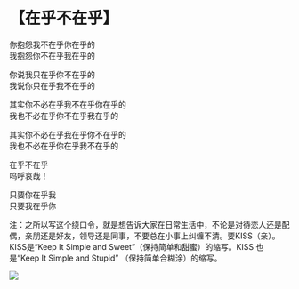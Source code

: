 # 【在乎不在乎】

你抱怨我不在乎你在乎的  
我抱怨你不在乎我在乎的 

你说我只在乎你不在乎的  
我说你只在乎我不在乎的
 
其实你不必在乎我不在乎你在乎的  
我也不必在乎你不在乎我在乎的
 
其实你不必在乎我在乎你不在乎的  
我也不必在乎你在乎我不在乎的

在乎不在乎  
呜呼哀哉！

只要你在乎我  
只要我在乎你

注：之所以写这个绕口令，就是想告诉大家在日常生活中，不论是对待恋人还是配偶，亲朋还是好友，领导还是同事，不要总在小事上纠缠不清。要KISS（亲）。KISS是“Keep It Simple and Sweet”（保持简单和甜蜜）的缩写。KISS 也是“Keep It Simple and Stupid” （保持简单合糊涂）的缩写。

![](04.jpg)